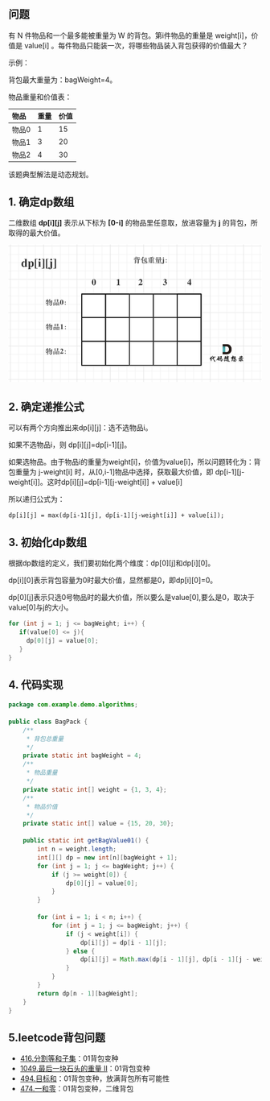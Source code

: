 ## 问题
有 N 件物品和一个最多能被重量为 W 的背包。第i件物品的重量是 weight[i]，价值是 value[i] 。每件物品只能装一次，将哪些物品装入背包获得的价值最大？

示例：

背包最大重量为：bagWeight=4。

物品重量和价值表：


| 物品  | 重量 | 价值 |
| :---- | :--- | :--- |
| 物品0 | 1    | 15   |
| 物品1 | 3    | 20   |
| 物品2 | 4    | 30   |

该题典型解法是动态规划。

## 1. 确定dp数组
二维数组 **dp[i][j]** 表示从下标为 **[0-i]** 的物品里任意取，放进容量为 **j** 的背包，所取得的最大价值。

![](img/01bagpack.png)

## 2. 确定递推公式
可以有两个方向推出来dp[i][j]：选不选物品i。
  
如果不选物品i，则 dp[i][j]=dp[i-1][j]。

如果选物品。由于物品i的重量为weight[i]，价值为value[i]，所以问题转化为：背包重量为 j-weight[i] 时，从[0,i-1]物品中选择，获取最大价值，即 dp[i-1][j-weight[i]]。这时dp[i][j]=dp[i-1][j-weight[i]] + value[i]
  

所以递归公式为：
```
dp[i][j] = max(dp[i-1][j], dp[i-1][j-weight[i]] + value[i]);
```
## 3. 初始化dp数组
根据dp数组的定义，我们要初始化两个维度：dp[0][j]和dp[i][0]。

dp[i][0]表示背包容量为0时最大价值，显然都是0，即dp[i][0]=0。

dp[0][j]表示只选0号物品时的最大价值，所以要么是value[0],要么是0，取决于value[0]与j的大小。

```java
for (int j = 1; j <= bagWeight; i++) {
   if(value[0] <= j){
     dp[0][j] = value[0]; 
   }
}
```
## 4. 代码实现
```java
package com.example.demo.algorithms;

public class BagPack {
    /**
     * 背包总重量
     */
    private static int bagWeight = 4;
    /**
     * 物品重量
     */
    private static int[] weight = {1, 3, 4};
    /**
     * 物品价值
     */
    private static int[] value = {15, 20, 30};

    public static int getBagValue01() {
        int n = weight.length;
        int[][] dp = new int[n][bagWeight + 1];
        for (int j = 1; j <= bagWeight; j++) {
            if (j >= weight[0]) {
                dp[0][j] = value[0];
            }
        }

        for (int i = 1; i < n; i++) {
            for (int j = 1; j <= bagWeight; j++) {
                if (j < weight[i]) {
                    dp[i][j] = dp[i - 1][j];
                } else {
                    dp[i][j] = Math.max(dp[i - 1][j], dp[i - 1][j - weight[i]] + value[i]);
                }
            }
        }
        return dp[n - 1][bagWeight];
    }
}
```
## 5.leetcode背包问题
- [416.分割等和子集](https://leetcode-cn.com/submissions/detail/169851311/)：01背包变种
- [1049.最后一块石头的重量 II](https://leetcode-cn.com/problems/last-stone-weight-ii/)：01背包变种
- [494.目标和](https://leetcode-cn.com/problems/target-sum/)：01背包变种，放满背包所有可能性
- [474.一和零](https://leetcode-cn.com/problems/ones-and-zeroes/])：01背包变种，二维背包




